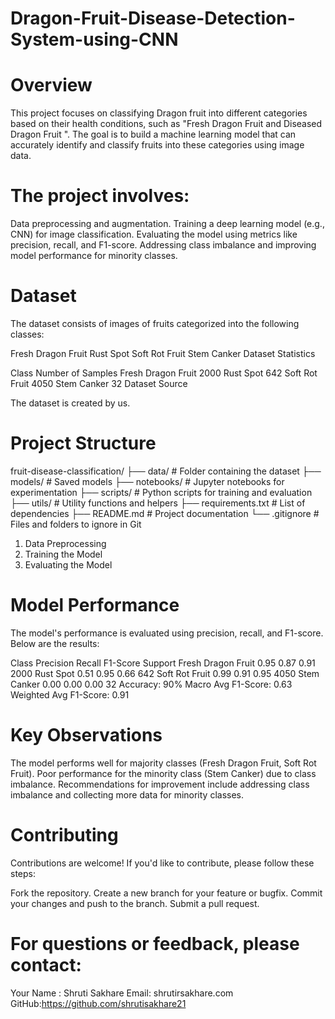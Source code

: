# Dragon-Fruit-Disease-Detection-System-using-CNN
# Overview

This project focuses on classifying Dragon fruit into different categories based on their health conditions, such as "Fresh Dragon Fruit and Diseased Dragon Fruit ". The goal is to build a machine learning model that can accurately identify and classify fruits into these categories using image data.

# The project involves:

Data preprocessing and augmentation.
Training a deep learning model (e.g., CNN) for image classification.
Evaluating the model using metrics like precision, recall, and F1-score.
Addressing class imbalance and improving model performance for minority classes.

# Dataset

The dataset consists of images of fruits categorized into the following classes:

Fresh Dragon Fruit
Rust Spot
Soft Rot Fruit
Stem Canker
Dataset Statistics

Class	Number of Samples
Fresh Dragon Fruit	2000
Rust Spot	642
Soft Rot Fruit	4050
Stem Canker	32
Dataset Source

The dataset is created by us.

# Project Structure

fruit-disease-classification/
├── data/                    # Folder containing the dataset
├── models/                  # Saved models
├── notebooks/               # Jupyter notebooks for experimentation
├── scripts/                 # Python scripts for training and evaluation
├── utils/                   # Utility functions and helpers
├── requirements.txt         # List of dependencies
├── README.md                # Project documentation
└── .gitignore               # Files and folders to ignore in Git

1. Data Preprocessing
2. Training the Model
3. Evaluating the Model

# Model Performance

The model's performance is evaluated using precision, recall, and F1-score. Below are the results:

Class	Precision	Recall	F1-Score	Support
Fresh Dragon Fruit	0.95	0.87	0.91	2000
Rust Spot	0.51	0.95	0.66	642
Soft Rot Fruit	0.99	0.91	0.95	4050
Stem Canker	0.00	0.00	0.00	32
Accuracy: 90%
Macro Avg F1-Score: 0.63
Weighted Avg F1-Score: 0.91

# Key Observations

The model performs well for majority classes (Fresh Dragon Fruit, Soft Rot Fruit).
Poor performance for the minority class (Stem Canker) due to class imbalance.
Recommendations for improvement include addressing class imbalance and collecting more data for minority classes.

# Contributing

Contributions are welcome! If you'd like to contribute, please follow these steps:

Fork the repository.
Create a new branch for your feature or bugfix.
Commit your changes and push to the branch.
Submit a pull request.

# For questions or feedback, please contact:

Your Name : Shruti Sakhare
Email: shrutirsakhare.com
GitHub:https://github.com/shrutisakhare21

